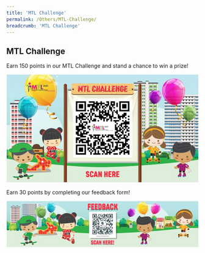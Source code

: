 ```yaml
---
title: 'MTL Challenge'
permalink: /Others/MTL-Challenge/
breadcrumb: 'MTL Challenge'
---
```


<html>
<body>
<style>
  img {
    height: auto;
    max-width: 100%;
}
</style>
<!-- Global site tag (gtag.js) - Google Ads: 726049306 -->
<script async src="https://www.googletagmanager.com/gtag/js?id=AW-726049306"></script>
<script>
  window.dataLayer = window.dataLayer || [];
  function gtag(){dataLayer.push(arguments);}
  gtag('js', new Date());

  gtag('config', 'AW-726049306');
</script>
<h2 style="display:block;">MTL Challenge</h2>
<p style="display:block;">Earn 150 points in our MTL Challenge and stand a chance to win a prize! </p>
<img src="/images/Picture1.jpg" style="display:inline-block;"><br/>
<p style="display:block;">Earn 30 points by completing our feedback form! </p>
<img src="/images/Feedback.jpg" style="display:inline-block;">

</body>
</html>
